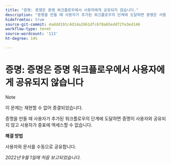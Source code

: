 ```yaml
---
title: "증명: 증명은 증명 워크플로우에서 사용자에게 공유되지 않습니다."
description: "증명을 만들 때 사용자가 추가된 워크플로우의 단계에 도달하면 증명은 사용자와 공유되지 않고 사용자가 증명에 액세스할 수 없습니다."
hidefromtoc: true
source-git-commit: 4addd191c4d14a2661dfc670a65edd72fe3ed146
workflow-type: tm+mt
source-wordcount: '113'
ht-degree: 14%

---
```



# 증명: 증명은 증명 워크플로우에서 사용자에게 공유되지 않습니다

<!--This issue is on the WF and WFP TOCs-->

>[!NOTE]
>
>이 문제는 재현할 수 없어 종결되었습니다.

증명을 만들 때 사용자가 추가된 워크플로우의 단계에 도달하면 증명이 사용자와 공유되지 않고 사용자가 증표에 액세스할 수 없습니다.

**해결 방법**

사용자와 문서를 수동으로 공유합니다.

_2022년 9월 1일에 처음 보고되었습니다._

